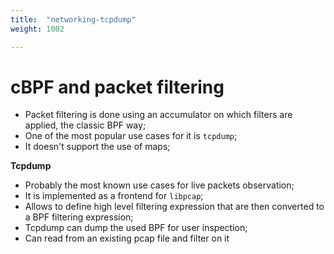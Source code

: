 ```yaml
---
title:  "networking-tcpdump"
weight: 1002

---
```


# cBPF and packet filtering

- Packet filtering is done using an accumulator on which filters are applied, the classic BPF way;
- One of the most popular use cases for it is `tcpdump`;
- It doesn't support the use of maps;

**Tcpdump**

- Probably the most known use cases for live packets observation;
- It is implemented as a frontend for `libpcap`;
- Allows to define high level filtering expression that are then converted to a BPF filtering expression;
- Tcpdump can dump the used BPF for user inspection;
- Can read from an existing pcap file and filter on it

